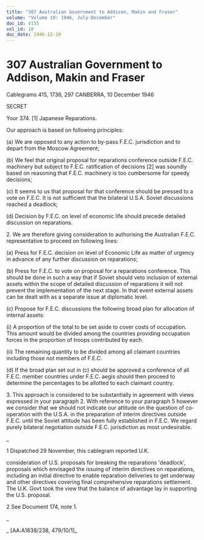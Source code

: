 ```yaml
---
title: "307 Australian Government to Addison, Makin and Fraser"
volume: "Volume 10: 1946, July-December"
doc_id: 4155
vol_id: 10
doc_date: 1946-12-10
---
```


# 307 Australian Government to Addison, Makin and Fraser

Cablegrams 415, 1736, 297 CANBERRA, 10 December 1946

SECRET

Your 374. [1] Japanese Reparations.

Our approach is based on following principles:

(a) We are opposed to any action to by-pass F.E.C. jurisdiction and to depart from the Moscow Agreement;

(b) We feel that original proposal for reparations conference outside F.E.C. machinery but subject to F.E.C. ratification of decisions [2] was soundly based on reasoning that F.E.C. machinery is too cumbersome for speedy decisions;

(c) It seems to us that proposal for that conference should be pressed to a vote on F.E.C. It is not sufficient that the bilateral U.S.A. Soviet discussions reached a deadlock;

(d) Decision by F.E.C. on level of economic life should precede detailed discussion on reparations.

2\. We are therefore giving consideration to authorising the Australian F.E.C. representative to proceed on following lines:

(a) Press for F.E.C. decision on level of Economic Life as matter of urgency in advance of any further discussion on reparations;

(b) Press for F.E.C. to vote on proposal for a reparations conference. This should be done in such a way that if Soviet should veto inclusion of external assets within the scope of detailed discussion of reparations it will not prevent the implementation of the next stage. In that event external assets can be dealt with as a separate issue at diplomatic level.

(c) Propose for F.E.C. discussions the following broad plan for allocation of internal assets:

(i) A proportion of the total to be set aside to cover costs of occupation. This amount would be divided among the countries providing occupation forces in the proportion of troops contributed by each.

(ii) The remaining quantity to be divided among all claimant countries including those not members of F.E.C.

(d) If the broad plan set out in (c) should be approved a conference of all F.E.C. member countries under F.E.C. aegis should then proceed to determine the percentages to be allotted to each claimant country.

3\. This approach is considered to be substantially in agreement with views expressed in your paragraph 2. With reference to your paragraph 5 however we consider that we should not indicate our attitude on the question of co-operation with the U.S.A. in the preparation of interim directives outside F.E.C. until the Soviet attitude has been fully established in F.E.C. We regard purely bilateral negotiation outside F.E.C. jurisdiction as most undesirable.

_

1 Dispatched 29 November, this cablegram reported U.K.

consideration of U.S. proposals for breaking the reparations 'deadlock', proposals which envisaged the issuing of interim directives on reparations, including an initial directive to enable reparation deliveries to get underway and other directives covering final comprehensive reparations settlement. The U.K. Govt took the view that the balance of advantage lay in supporting the U.S. proposal.

2 See Document 174, note 1.

_

_ [AA:A1838/238, 479/10/1]_
